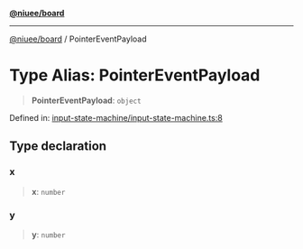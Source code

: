 [**@niuee/board**](../README.md)

***

[@niuee/board](../globals.md) / PointerEventPayload

# Type Alias: PointerEventPayload

> **PointerEventPayload**: `object`

Defined in: [input-state-machine/input-state-machine.ts:8](https://github.com/niuee/board/blob/cc09a87e934160adef876c4e11d51fd97e78653d/src/input-state-machine/input-state-machine.ts#L8)

## Type declaration

### x

> **x**: `number`

### y

> **y**: `number`
